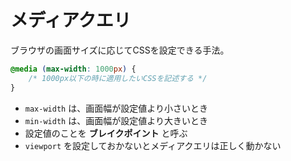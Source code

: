 # メディアクエリ

ブラウザの画面サイズに応じてCSSを設定できる手法。

```css
@media (max-width: 1000px) {
    /* 1000px以下の時に適用したいCSSを記述する */
}
```

* `max-width` は、画面幅が設定値より小さいとき
* `min-width` は、画面幅が設定値より大きいとき
* 設定値のことを **ブレイクポイント** と呼ぶ
* `viewport` を設定しておかないとメディアクエリは正しく動かない

